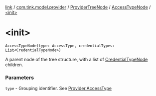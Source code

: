 [link](../../../index.md) / [com.tink.model.provider](../../index.md) / [ProviderTreeNode](../index.md) / [AccessTypeNode](index.md) / [&lt;init&gt;](./-init-.md)

# &lt;init&gt;

`AccessTypeNode(type: AccessType, credentialTypes: `[`List`](https://kotlinlang.org/api/latest/jvm/stdlib/kotlin.collections/-list/index.html)`<CredentialTypeNode>)`

A parent node of the tree structure, with a list of [CredentialTypeNode](../-credential-type-node/index.md) children.

### Parameters

`type` - Grouping identifier. See [Provider.AccessType](../../-provider/-access-type/index.md)
